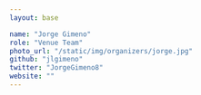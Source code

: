 ```yaml
---
layout: base

name: "Jorge Gimeno"
role: "Venue Team"
photo_url: "/static/img/organizers/jorge.jpg"
github: "jlgimeno"
twitter: "JorgeGimeno8"
website: ""
---
```

